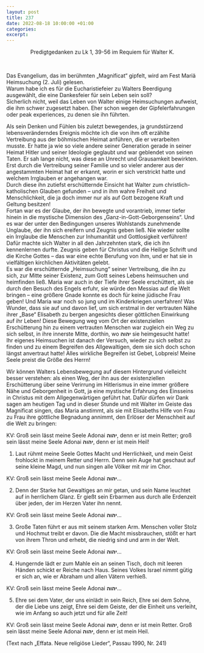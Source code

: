 ```yaml
---
layout: post
title: 237
date: 2022-08-18 10:00:00 +01:00
categories: 
excerpt: 
---
```


<p align="center">Predigtgedanken zu Lk 1, 39-56 im Requiem für Walter K.</p>
<br/>

Das Evangelium, das im berühmten „Magnificat“ gipfelt, wird am Fest Mariä Heimsuchung (2. Juli) gelesen.\
Warum habe ich es für die Eucharistiefeier zu Walters Beerdigung ausgewählt, die eine Dankesfeier für sein Leben sein soll?\
Sicherlich nicht, weil das Leben von Walter einige Heimsuchungen aufweist, die ihm schwer zugesetzt haben. Eher schon wegen der Gipfelerfahrungen oder peak experiences, zu denen sie ihn führten.

Als sein Denken und Fühlen bis zuletzt bewegendes, ja grundstürzend lebensveränderndes Ereignis möchte ich die von ihm oft erzählte Vertreibung aus der böhmischen Heimat anführen, die er verarbeiten musste. Er hatte ja wie so viele andere seiner Generation gerade in seiner Heimat Hitler und seiner Ideologie geglaubt und war geblendet von seinen Taten. Er sah lange nicht, was diese an Unrecht und Grausamkeit bewirkten. Erst durch die Vertreibung seiner Familie und so vieler anderer aus der angestammten Heimat hat er erkannt, worin er sich verstrickt hatte und welchem Irrglauben er angehangen war.\
Durch diese ihn zutiefst erschütternde Einsicht hat Walter zum christlich-katholischen Glauben gefunden – und in ihm wahre Freiheit und Menschlichkeit, die ja doch immer nur als auf Gott bezogene Kraft und Geltung besitzen!\
Fortan war es der Glaube, der ihn bewegte und vorantrieb, immer tiefer hinein in die mystische Dimension des „Ganz-in-Gott-Geborgenseins“. Und es war der unter den Bedingungen unseres Wohlstands zunehmende Unglaube, der ihn sich ereifern und Zeugnis geben ließ. Nie wieder sollte ein Irrglaube die Menschen zur Inhumanität und Gottlosigkeit verführen! Dafür machte sich Walter in all den Jahrzehnten stark, die ich ihn kennenlernen durfte. Zeugnis geben für Christus und die Heilige Schrift und die Kirche Gottes – das war eine echte Berufung von ihm, und er hat sie in vielfältigen kirchlichen Aktivitäten gelebt.\
Es war die erschütternde „Heimsuchung“ seiner Vertreibung, die ihn zu sich, zur Mitte seiner Existenz, zum Gott seines Lebens heimsuchen und heimfinden ließ. Maria war auch in der Tiefe ihrer Seele erschüttert, als sie durch den Besuch des Engels erfuhr, sie würde den Messias auf die Welt bringen – eine größere Gnade konnte es doch für keine jüdische Frau geben! Und Maria war noch so jung und im Kinderkriegen unerfahren! Was Wunder, dass sie auf und davon lief, um sich erstmal in der vertrauten Nähe ihrer „Base“ Elisabeth zu bergen angesichts dieser göttlichen Einwirkung auf ihr Leben! Diese Bewegung weg vom Ort der existenziellen Erschütterung hin zu einem vertrauten Menschen war zugleich ein Weg zu sich selbst, in ihre innerste Mitte, dorthin, wo **יהוה** sie heimgesucht hatte!\
Ihr eigenes Heimsuchen ist danach der Versuch, wieder zu sich selbst zu finden und zu einem Begreifen des Allgewaltigen, dem sie sich doch schon längst anvertraut hatte! Alles wirkliche Begreifen ist Gebet, Lobpreis! Meine Seele preist die Größe des Herrn!

Wir können Walters Lebensbewegung auf diesem Hintergrund vielleicht besser verstehen: als einen Weg, der ihn aus der existenziellen Erschütterung über seine Verirrung im Hitlerismus in eine immer größere Nähe und Geborgenheit in Gott, ja eine mystische Erfahrung des Einsseins in Christus mit dem Allgegenwärtigen geführt hat. Dafür dürfen wir Dank sagen am heutigen Tag und in dieser Stunde und mit Walter im Geiste das Magnificat singen, das Maria anstimmt, als sie mit Elisabeths Hilfe von Frau zu Frau ihre göttliche Begnadung annimmt, den Erlöser der Menschheit auf die Welt zu bringen:

KV: Groß sein lässt meine Seele Adonai **יהוה**, denn er ist mein Retter; groß sein lässt meine Seele Adonai **יהוה**, denn er ist mein Heil!

1. Laut rühmt meine Seele Gottes Macht und Herrlichkeit, und mein Geist frohlockt in meinem Retter und Herrn. Denn sein Auge hat geschaut auf seine kleine Magd, und nun singen alle Völker mit mir im Chor.

KV: Groß sein lässt meine Seele Adonai **יהוה**…

2. Denn der Starke hat Gewaltiges an mir getan, und sein Name leuchtet auf in herrlichem Glanz. Er gießt sein Erbarmen aus durch alle Erdenzeit über jeden, der im Herzen Vater ihn nennt.

KV: Groß sein lässt meine Seele Adonai **יהוה**…

3. Große Taten führt er aus mit seinem starken Arm. Menschen voller Stolz und Hochmut treibt er davon. Die die Macht missbrauchen, stößt er hart von ihrem Thron und erhebt, die niedrig sind und arm in der Welt.

KV: Groß sein lässt meine Seele Adonai **יהוה**…

4. Hungernde lädt er zum Mahle ein an seinen Tisch, doch mit leeren Händen schickt er Reiche nach Haus. Seines Volkes Israel nimmt gütig er sich an, wie er Abraham und allen Vätern verhieß.

KV: Groß sein lässt meine Seele Adonai **יהוה**…

5. Ehre sei dem Vater, der uns einlädt in sein Reich, Ehre sei dem Sohne, der die Liebe uns zeigt, Ehre sei dem Geiste, der die Einheit uns verleiht, wie im Anfang so auch jetzt und für alle Zeit!

KV: Groß sein lässt meine Seele Adonai **יהוה**, denn er ist mein Retter. Groß sein lässt meine Seele Adonai **יהוה**, denn er ist mein Heil.

(Text nach „Effata. Neue religiöse Lieder“, Passau 1990, Nr. 241)
